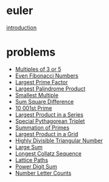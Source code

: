 # euler

[introduction](intro.md)

# problems

<!-- problems -->
- [Multiples of 3 or 5](./problems/1.md)
- [Even Fibonacci Numbers](./problems/2.md)
- [Largest Prime Factor](./problems/3.md)
- [Largest Palindrome Product](./problems/4.md)
- [Smallest Multiple](./problems/5.md)
- [Sum Square Difference](./problems/6.md)
- [10 001st Prime](./problems/7.md)
- [Largest Product in a Series](./problems/8.md)
- [Special Pythagorean Triplet](./problems/9.md)
- [Summation of Primes](./problems/10.md)
- [Largest Product in a Grid](./problems/11.md)
- [Highly Divisible Triangular Number](./problems/12.md)
- [Large Sum](./problems/13.md)
- [Longest Collatz Sequence](./problems/14.md)
- [Lattice Paths](./problems/15.md)
- [Power Digit Sum](./problems/16.md)
- [Number Letter Counts](./problems/17.md)
<!-- problems -->